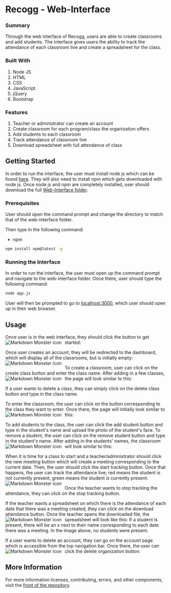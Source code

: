 # Recogg - Web-Interface

###  ###

### Summary ###
Through the web interface of Recogg, users are able to create classrooms and add students. The interface gives users the ability to track the attendance of each classroom live and create a spreadsheet for the class.

### Built With

1. Node JS
2. HTML
3. CSS
4. JavaScript
5. jQuery
6. Bootstrap

### Features

1. Teacher or administrator can create an account
2. Create classroom for each program/class the organization offers
3. Add students to each classroom
4. Track attendance of classroom live
5. Download spreadsheet with full attendance of class

## Getting Started

In order to run the interface, the user must install node js which can be found [here](https://nodejs.org/en/download/). They will also need to install npm which gets downloaded with node js. Once node js and npm are completely installed, user should download the full [Web-Interface folder](https://github.com/ashayp22/Recogg/tree/master/Web%20Interface).

### Prerequisites

User should open the command prompt and change the directory to match that of the web-interface folder.

Then type in the following command:
* npm
```sh
npm install npm@latest -g
```

### Running the Interface

In order to run the interface, the user must open up the command prompt and navigate to the web-interface folder. Once there, user should type the following command:

```sh
node app.js
```
User will then be prompted to go to [localhost:3000](localhost:3000), which user should open up in their web browser.

## Usage

Once user is in the web interface, they should click the button to get started:
<img src="screenshots/homepage.JPG" alt="Markdown Monster icon" style="float: left; margin-right: 10px;" />

Once user creates an account, they will be redirected to the dashboard, which will display all of the classrooms, but is initially empty:
<img src="screenshots/dashboard-empty.JPG" alt="Markdown Monster icon" style="float: left; margin-right: 10px;" />

To create a classroom, user can click on the create class button and enter the class name. After adding in a few classes, the page will look similar to this:
<img src="screenshots/dashboard-full.JPG" alt="Markdown Monster icon" style="float: left; margin-right: 10px;" />

If a user wants to delete a class, they can simply click on the delete class button and type in the class name.

To enter the classroom, the user can click on the button corresponding to the class they want to enter. Once there, the page will initially look similar to this:
<img src="screenshots/class-empty.JPG" alt="Markdown Monster icon" style="float: left; margin-right: 10px;" />

To add students to the class, the user can click the add student button and type in the student's name and upload the photo of the student's face. To remove a student, the user can click on the remove student button and type in the student's name. After adding in the students' names, the classroom will look similar to this:
<img src="screenshots/class-full.JPG" alt="Markdown Monster icon" style="float: left; margin-right: 10px;" />

When it is time for a class to start and a teacher/administrator should click the new meeting button which will create a meeting corresponding to the current date. Then, the user should click the start tracking button. Once that happens, the user can track the attendance live; red means the student is not currently present, green means the student is currently present:
<img src="screenshots/class-red.JPG" alt="Markdown Monster icon" style="float: left; margin-right: 10px;" />

Once the teacher wants to stop tracking the attendance, they can click on the stop tracking button.

If the teacher wants a spreadsheet on which there is the attendance of each date that there was a meeting created, they can click on the download attendance button. Once the teacher opens the downloaded file, the spreadsheet will look like this:
<img src="screenshots/spreadsheet.JPG" alt="Markdown Monster icon" style="float: left; margin-right: 10px;" />
If a student is present, there will be an x next to their name corresponding to each date there was a meeting. In the image above, no students were present.

If a user wants to delete an account, they can go on the account page which is accessible from the top navigation bar. Once there, the user can click the delete organization button:
<img src="screenshots/account.JPG" alt="Markdown Monster icon" style="float: left; margin-right: 10px;" />


## More Information ##

For more information licenses, contributing, errors, and other components, visit the [front of the repository](https://github.com/ashayp22/Recogg).



